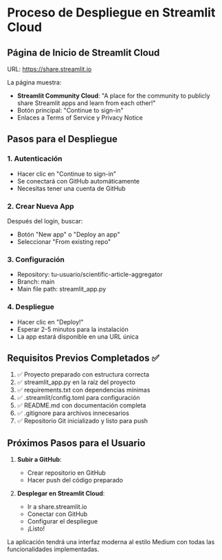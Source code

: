 # Proceso de Despliegue en Streamlit Cloud

## Página de Inicio de Streamlit Cloud

URL: https://share.streamlit.io

La página muestra:
- **Streamlit Community Cloud**: "A place for the community to publicly share Streamlit apps and learn from each other!"
- Botón principal: "Continue to sign-in"
- Enlaces a Terms of Service y Privacy Notice

## Pasos para el Despliegue

### 1. Autenticación
- Hacer clic en "Continue to sign-in"
- Se conectará con GitHub automáticamente
- Necesitas tener una cuenta de GitHub

### 2. Crear Nueva App
Después del login, buscar:
- Botón "New app" o "Deploy an app"
- Seleccionar "From existing repo"

### 3. Configuración
- Repository: tu-usuario/scientific-article-aggregator
- Branch: main
- Main file path: streamlit_app.py

### 4. Despliegue
- Hacer clic en "Deploy!"
- Esperar 2-5 minutos para la instalación
- La app estará disponible en una URL única

## Requisitos Previos Completados ✅

1. ✅ Proyecto preparado con estructura correcta
2. ✅ streamlit_app.py en la raíz del proyecto
3. ✅ requirements.txt con dependencias mínimas
4. ✅ .streamlit/config.toml para configuración
5. ✅ README.md con documentación completa
6. ✅ .gitignore para archivos innecesarios
7. ✅ Repositorio Git inicializado y listo para push

## Próximos Pasos para el Usuario

1. **Subir a GitHub**:
   - Crear repositorio en GitHub
   - Hacer push del código preparado

2. **Desplegar en Streamlit Cloud**:
   - Ir a share.streamlit.io
   - Conectar con GitHub
   - Configurar el despliegue
   - ¡Listo!

La aplicación tendrá una interfaz moderna al estilo Medium con todas las funcionalidades implementadas.

